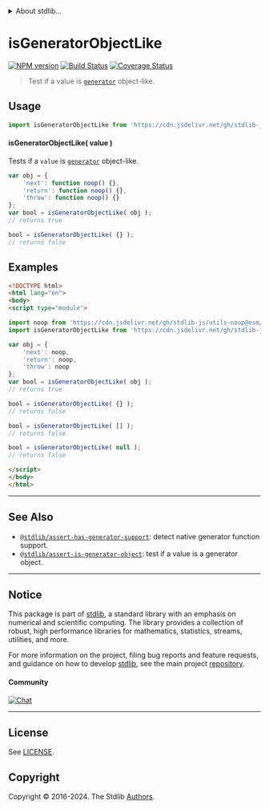 <!--

@license Apache-2.0

Copyright (c) 2018 The Stdlib Authors.

Licensed under the Apache License, Version 2.0 (the "License");
you may not use this file except in compliance with the License.
You may obtain a copy of the License at

   http://www.apache.org/licenses/LICENSE-2.0

Unless required by applicable law or agreed to in writing, software
distributed under the License is distributed on an "AS IS" BASIS,
WITHOUT WARRANTIES OR CONDITIONS OF ANY KIND, either express or implied.
See the License for the specific language governing permissions and
limitations under the License.

-->


<details>
  <summary>
    About stdlib...
  </summary>
  <p>We believe in a future in which the web is a preferred environment for numerical computation. To help realize this future, we've built stdlib. stdlib is a standard library, with an emphasis on numerical and scientific computation, written in JavaScript (and C) for execution in browsers and in Node.js.</p>
  <p>The library is fully decomposable, being architected in such a way that you can swap out and mix and match APIs and functionality to cater to your exact preferences and use cases.</p>
  <p>When you use stdlib, you can be absolutely certain that you are using the most thorough, rigorous, well-written, studied, documented, tested, measured, and high-quality code out there.</p>
  <p>To join us in bringing numerical computing to the web, get started by checking us out on <a href="https://github.com/stdlib-js/stdlib">GitHub</a>, and please consider <a href="https://opencollective.com/stdlib">financially supporting stdlib</a>. We greatly appreciate your continued support!</p>
</details>

# isGeneratorObjectLike

[![NPM version][npm-image]][npm-url] [![Build Status][test-image]][test-url] [![Coverage Status][coverage-image]][coverage-url] <!-- [![dependencies][dependencies-image]][dependencies-url] -->

> Test if a value is [`generator`][mdn-generator-object] object-like.



<section class="usage">

## Usage

```javascript
import isGeneratorObjectLike from 'https://cdn.jsdelivr.net/gh/stdlib-js/assert-is-generator-object-like@esm/index.mjs';
```

#### isGeneratorObjectLike( value )

Tests if a `value` is [`generator`][mdn-generator-object] object-like.

<!-- eslint-disable no-restricted-syntax, no-empty-function -->

```javascript
var obj = {
    'next': function noop() {},
    'return': function noop() {},
    'throw': function noop() {}
};
var bool = isGeneratorObjectLike( obj );
// returns true

bool = isGeneratorObjectLike( {} );
// returns false
```

</section>

<!-- /.usage -->

<section class="examples">

## Examples

<!-- eslint no-undef: "error" -->

```html
<!DOCTYPE html>
<html lang="en">
<body>
<script type="module">

import noop from 'https://cdn.jsdelivr.net/gh/stdlib-js/utils-noop@esm/index.mjs';
import isGeneratorObjectLike from 'https://cdn.jsdelivr.net/gh/stdlib-js/assert-is-generator-object-like@esm/index.mjs';

var obj = {
    'next': noop,
    'return': noop,
    'throw': noop
};
var bool = isGeneratorObjectLike( obj );
// returns true

bool = isGeneratorObjectLike( {} );
// returns false

bool = isGeneratorObjectLike( [] );
// returns false

bool = isGeneratorObjectLike( null );
// returns false

</script>
</body>
</html>
```

</section>

<!-- /.examples -->

<!-- Section for related `stdlib` packages. Do not manually edit this section, as it is automatically populated. -->

<section class="related">

* * *

## See Also

-   <span class="package-name">[`@stdlib/assert-has-generator-support`][@stdlib/assert/has-generator-support]</span><span class="delimiter">: </span><span class="description">detect native generator function support.</span>
-   <span class="package-name">[`@stdlib/assert-is-generator-object`][@stdlib/assert/is-generator-object]</span><span class="delimiter">: </span><span class="description">test if a value is a generator object.</span>

</section>

<!-- /.related -->

<!-- Section for all links. Make sure to keep an empty line after the `section` element and another before the `/section` close. -->


<section class="main-repo" >

* * *

## Notice

This package is part of [stdlib][stdlib], a standard library with an emphasis on numerical and scientific computing. The library provides a collection of robust, high performance libraries for mathematics, statistics, streams, utilities, and more.

For more information on the project, filing bug reports and feature requests, and guidance on how to develop [stdlib][stdlib], see the main project [repository][stdlib].

#### Community

[![Chat][chat-image]][chat-url]

---

## License

See [LICENSE][stdlib-license].


## Copyright

Copyright &copy; 2016-2024. The Stdlib [Authors][stdlib-authors].

</section>

<!-- /.stdlib -->

<!-- Section for all links. Make sure to keep an empty line after the `section` element and another before the `/section` close. -->

<section class="links">

[npm-image]: http://img.shields.io/npm/v/@stdlib/assert-is-generator-object-like.svg
[npm-url]: https://npmjs.org/package/@stdlib/assert-is-generator-object-like

[test-image]: https://github.com/stdlib-js/assert-is-generator-object-like/actions/workflows/test.yml/badge.svg?branch=main
[test-url]: https://github.com/stdlib-js/assert-is-generator-object-like/actions/workflows/test.yml?query=branch:main

[coverage-image]: https://img.shields.io/codecov/c/github/stdlib-js/assert-is-generator-object-like/main.svg
[coverage-url]: https://codecov.io/github/stdlib-js/assert-is-generator-object-like?branch=main

<!--

[dependencies-image]: https://img.shields.io/david/stdlib-js/assert-is-generator-object-like.svg
[dependencies-url]: https://david-dm.org/stdlib-js/assert-is-generator-object-like/main

-->

[chat-image]: https://img.shields.io/gitter/room/stdlib-js/stdlib.svg
[chat-url]: https://app.gitter.im/#/room/#stdlib-js_stdlib:gitter.im

[stdlib]: https://github.com/stdlib-js/stdlib

[stdlib-authors]: https://github.com/stdlib-js/stdlib/graphs/contributors

[umd]: https://github.com/umdjs/umd
[es-module]: https://developer.mozilla.org/en-US/docs/Web/JavaScript/Guide/Modules

[deno-url]: https://github.com/stdlib-js/assert-is-generator-object-like/tree/deno
[umd-url]: https://github.com/stdlib-js/assert-is-generator-object-like/tree/umd
[esm-url]: https://github.com/stdlib-js/assert-is-generator-object-like/tree/esm
[branches-url]: https://github.com/stdlib-js/assert-is-generator-object-like/blob/main/branches.md

[stdlib-license]: https://raw.githubusercontent.com/stdlib-js/assert-is-generator-object-like/main/LICENSE

[mdn-generator-object]: https://developer.mozilla.org/de/docs/Web/JavaScript/Reference/Global_Objects/Generator

<!-- <related-links> -->

[@stdlib/assert/has-generator-support]: https://github.com/stdlib-js/assert-has-generator-support/tree/esm

[@stdlib/assert/is-generator-object]: https://github.com/stdlib-js/assert-is-generator-object/tree/esm

<!-- </related-links> -->

</section>

<!-- /.links -->
